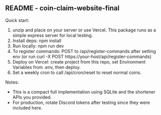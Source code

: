 
README - coin-claim-website-final
---------------------------------
Quick start:

1) unzip and place on your server or use Vercel. This package runs as a simple express server for local testing.
2) Install deps: npm install
3) Run locally: npm run dev
4) To register commands: POST to /api/register-commands after setting env (or run curl -X POST https://your-host/api/register-commands)
5) Deploy on Vercel: create project from this repo, set Environment Variables from .env, then deploy.
6) Set a weekly cron to call /api/cron/reset to reset normal coins.

Notes:
- This is a compact full implementation using SQLite and the shortener APIs you provided.
- For production, rotate Discord tokens after testing since they were included here.
